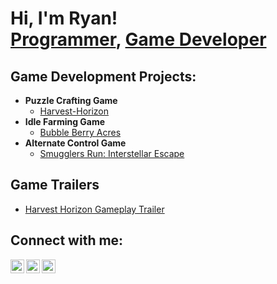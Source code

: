 <h1>Hi, I'm Ryan! <br/><a href="https://github.com/joshmadakor1">Programmer</a>, <a href="https://www.linkedin.com/in/joshmadakor/">Game Developer</a></h1>

<h2>Game Development Projects:</h2>

- <b>Puzzle Crafting Game</b>
  - [Harvest-Horizon](https://github.com/RJP5546/Harvest-Horizon)
- <b>Idle Farming Game</b>
  - [Bubble Berry Acres](https://github.com/RJP5546/GlobalGameJam2025)
- <b>Alternate Control Game</b>
  - [Smugglers Run: Interstellar Escape](https://github.com/RJP5546/smugglers-run-interstellar-escape)

<h2>Game Trailers</h2>

- [Harvest Horizon Gameplay Trailer](https://youtu.be/jk6iCcqjfxA?si=lvlRlRZpiXbHC031)

<h2>Connect with me:</h2>

[<img align="left" alt="RyanPedersonGameDev | YouTube" width="22px" src="https://cdn.jsdelivr.net/npm/simple-icons@v3/icons/youtube.svg" />][youtube]
[<img align="left" alt="RyanPederson | LinkedIn" width="22px" src="https://cdn.jsdelivr.net/npm/simple-icons@v3/icons/linkedin.svg" />][linkedin]
[<img align="left" alt="RyanPederson | Itch" width="22px" src="https://cdn.jsdelivr.net/npm/simple-icons@v5/icons/itchdotio.svg" />][itchdotio]

[youtube]: https://www.youtube.com/@RyanPedersonGameDev
[itchdotio]: https://www.instagram.com/joshmadakor/
[linkedin]: https://linkedin.com/in/joshmadakor
